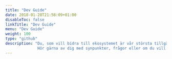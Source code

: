 ```yaml
---
title: "Dev Guide"
date: 2018-01-28T21:58:09+01:00
disableToc: false
linkTitle: "Dev Guide"
menu: "Dev Guide"
weight: 100
type: "github"
description: "Du, som vill bidra till ekosystemet är vår största tillgång. Vi tror på gemensam utveckling och dialog, att ju fler som samskapar och delar information, desto bättre lösningar för samhället. Det innebär att källkod och information är fri för alla att använda och utveckla vidare i så hög grad som möjligt. Här hittar du våra exempelapplikationer, byggda på våra öppna APIer, projekt som är öppna för samutveckling och information kring vår nyckelhantering och policys om du vill bidra.              
              Hör gärna av dig med synpunkter, frågor eller om du vill hjälpa till på [Jobtechdev](mailto:jobtechdev@arbetsformedlingen.se) "
---
```








